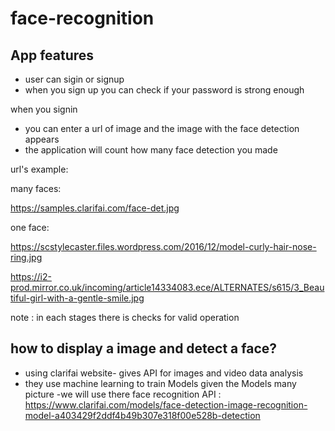 # face-recognition
## App features 
- user can sigin or signup 
- when you sign up you can check if your password is strong enough

when you signin
- you can  enter a url of image and the image with the face detection appears
- the application will count how many face detection you made

url's example:

many faces:

https://samples.clarifai.com/face-det.jpg

one  face:

https://scstylecaster.files.wordpress.com/2016/12/model-curly-hair-nose-ring.jpg

https://i2-prod.mirror.co.uk/incoming/article14334083.ece/ALTERNATES/s615/3_Beautiful-girl-with-a-gentle-smile.jpg


note : in each stages there is checks for valid operation


## how to display a image and detect a face?
- using clarifai website- gives API  for images and video data analysis 
- they use machine learning to train Models  given the Models many picture 
-we will use there face recognition API :</br>
https://www.clarifai.com/models/face-detection-image-recognition-model-a403429f2ddf4b49b307e318f00e528b-detection








